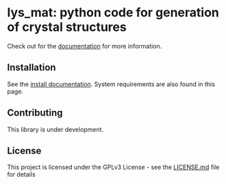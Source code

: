 # lys_mat: python code for generation of crystal structures

Check out for the [documentation](https://a-tock.github.io/lys_mat/index.html) for more information.

## Installation

See the [install documentation](https://a-tock.github.io/lys_mat/install.html). System requirements are also found in this page.

## Contributing

This library is under development.

## License

This project is licensed under the GPLv3 License - see the [LICENSE.md](LICENSE.md) file for details